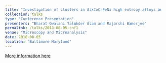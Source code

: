 ```yaml
---
title: "Investigation of clusters in AlxCoCrFeNi high entropy alloys and their effect on grain growth"
collection: talks
type: "Conference Presentation"
presenters: "Bharat Gwalani Talukder Alam and Rajarshi Banerjee"
permalink: /talks/2018-08-05-cnf1
venue: "Microscopy and Microanalysis"
date: 2018-08-05
location: "Baltimore Maryland"
---
```


[More information here](https://www.microscopy.org/MandM/2018/program/descriptions.cfm)
